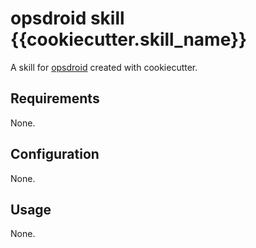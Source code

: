# opsdroid skill {{cookiecutter.skill_name}}

A skill for [opsdroid](https://github.com/opsdroid/opsdroid) created with cookiecutter.

## Requirements

None.

## Configuration

None.

## Usage

None.
